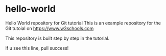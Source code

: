 # hello-world
Hello World repository for Git tutorial
This is an example repository for the Git tutoial on https://www.w3schools.com

This repository is built step by step in the tutorial.

If u see this line, pull success!

